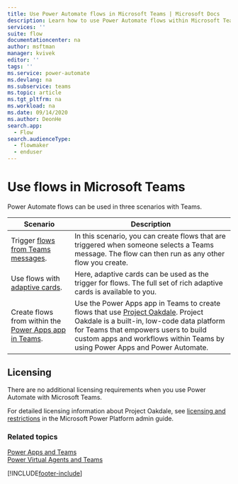 ```yaml
---
title: Use Power Automate flows in Microsoft Teams | Microsoft Docs
description: Learn how to use Power Automate flows within Microsoft Teams.
services: ''
suite: flow
documentationcenter: na
author: msftman
manager: kvivek
editor: ''
tags: ''
ms.service: power-automate
ms.devlang: na
ms.subservice: teams
ms.topic: article
ms.tgt_pltfrm: na
ms.workload: na
ms.date: 09/14/2020
ms.author: DeonHe
search.app: 
  - Flow
search.audienceType: 
  - flowmaker
  - enduser
---
```


# Use flows in Microsoft Teams

Power Automate flows can be used in three scenarios with Teams.<!--Via Writing Style Guide, introduce tables with a period, not a colon.-->

Scenario|Description
--------|-------
Trigger [flows from Teams messages](../trigger-flow-teams-message.md).| In this scenario, you can create flows that are triggered when someone selects a Teams message. The flow can then run as any other flow you create.
Use flows with [adaptive cards](../create-adaptive-cards.md).| Here, adaptive cards can be used as the trigger for flows. The full set of rich adaptive cards is available to you.
Create flows from within the [Power Apps app in Teams](./create-flows-power-apps-app.md).|Use the Power Apps app in Teams to create flows that use [Project Oakdale](/powerapps/teams/overview). Project Oakdale is a built-in, low-code data platform for Teams that empowers users to build custom apps and workflows within Teams by using Power Apps and Power Automate.

## Licensing

There are no additional licensing requirements when you use Power Automate with Microsoft Teams.

For detailed licensing information about Project Oakdale, see [licensing and restrictions](/power-platform/admin/about-teams-environment?branch=teams-preview#licensing-and-restrictions) in the Microsoft Power Platform admin guide.

### Related topics

[Power Apps and Teams](/powerapps/teams/overview)<br/>
[Power Virtual Agents and Teams]( https://aka.ms/pva-teams-docs)


[!INCLUDE[footer-include](../includes/footer-banner.md)]